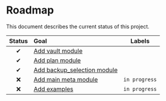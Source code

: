 # Roadmap

This document describes the current status of this project.


| Status | Goal | Labels | 
| :---: | :--- | --- | 
| ✔ | [Add vault module]() ||
| ✔ | [Add plan module]() ||
| ✔ | [Add backup_selection module]() ||
| ❌ | [Add main meta module]() |`in progress`|
| ❌ | [Add examples]() |`in progress`|